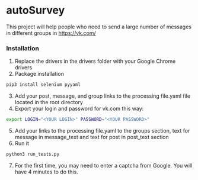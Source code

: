 # autoSurvey

This project will help people who need to send a large number of messages in different groups in https://vk.com/

### Installation

1. Replace the drivers in the drivers folder with your Google Chrome drivers
2. Package installation
```bash
pip3 install selenium pyyaml
```
3. Add your post, message, and group links to the processing file.yaml file located in the root directory
4. Export your login and password for vk.com this way:
```bash
export LOGIN="<YOUR LOGIN>" PASSWORD="<YOUR PASSWORD>"
```
5. Add your links to the processing file.yaml to the groups section, text for message in message_text and text for post in post_text section
6. Run it
```bash
python3 run_tests.py
```
7. For the first time, you may need to enter a captcha from Google. You will have 4 minutes to do this.